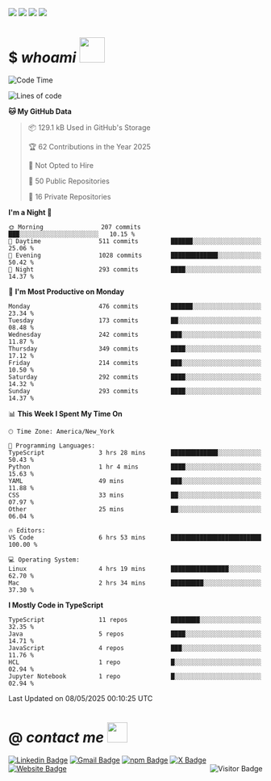 <a href="#"><img src="https://img.shields.io/badge/Full%20Stack-Developer-white?style=for-the-badge"></a>
<a href="#"><img src="https://img.shields.io/badge/DevOps-Engineer-white?style=for-the-badge"></a>
<a href="#"><img src="https://img.shields.io/badge/Open%20Source-Advocate-white?style=for-the-badge"></a>
<a href="#"><img src="https://img.shields.io/badge/Clean%20Code-Fanatic-white?style=for-the-badge"></a>

# $ _whoami_ <img src="https://mariajandersen.com/wp-content/uploads/2019/03/gladkunde_gif.gif" width="50">

<!--START_SECTION:waka-->
![Code Time](http://img.shields.io/badge/Code%20Time-1%2C280%20hrs%2029%20mins-blue)

![Lines of code](https://img.shields.io/badge/From%20Hello%20World%20I%27ve%20Written-1.8%20million%20lines%20of%20code-blue)

**🐱 My GitHub Data** 

> 📦 129.1 kB Used in GitHub's Storage 
 > 
> 🏆 62 Contributions in the Year 2025
 > 
> 🚫 Not Opted to Hire
 > 
> 📜 50 Public Repositories 
 > 
> 🔑 16 Private Repositories 
 > 
**I'm a Night 🦉** 

```text
🌞 Morning                207 commits         ███░░░░░░░░░░░░░░░░░░░░░░   10.15 % 
🌆 Daytime                511 commits         ██████░░░░░░░░░░░░░░░░░░░   25.06 % 
🌃 Evening                1028 commits        █████████████░░░░░░░░░░░░   50.42 % 
🌙 Night                  293 commits         ████░░░░░░░░░░░░░░░░░░░░░   14.37 % 
```
📅 **I'm Most Productive on Monday** 

```text
Monday                   476 commits         ██████░░░░░░░░░░░░░░░░░░░   23.34 % 
Tuesday                  173 commits         ██░░░░░░░░░░░░░░░░░░░░░░░   08.48 % 
Wednesday                242 commits         ███░░░░░░░░░░░░░░░░░░░░░░   11.87 % 
Thursday                 349 commits         ████░░░░░░░░░░░░░░░░░░░░░   17.12 % 
Friday                   214 commits         ███░░░░░░░░░░░░░░░░░░░░░░   10.50 % 
Saturday                 292 commits         ████░░░░░░░░░░░░░░░░░░░░░   14.32 % 
Sunday                   293 commits         ████░░░░░░░░░░░░░░░░░░░░░   14.37 % 
```


📊 **This Week I Spent My Time On** 

```text
🕑︎ Time Zone: America/New_York

💬 Programming Languages: 
TypeScript               3 hrs 28 mins       █████████████░░░░░░░░░░░░   50.43 % 
Python                   1 hr 4 mins         ████░░░░░░░░░░░░░░░░░░░░░   15.63 % 
YAML                     49 mins             ███░░░░░░░░░░░░░░░░░░░░░░   11.88 % 
CSS                      33 mins             ██░░░░░░░░░░░░░░░░░░░░░░░   07.97 % 
Other                    25 mins             ██░░░░░░░░░░░░░░░░░░░░░░░   06.04 % 

🔥 Editors: 
VS Code                  6 hrs 53 mins       █████████████████████████   100.00 % 

💻 Operating System: 
Linux                    4 hrs 19 mins       ████████████████░░░░░░░░░   62.70 % 
Mac                      2 hrs 34 mins       █████████░░░░░░░░░░░░░░░░   37.30 % 
```

**I Mostly Code in TypeScript** 

```text
TypeScript               11 repos            ████████░░░░░░░░░░░░░░░░░   32.35 % 
Java                     5 repos             ████░░░░░░░░░░░░░░░░░░░░░   14.71 % 
JavaScript               4 repos             ███░░░░░░░░░░░░░░░░░░░░░░   11.76 % 
HCL                      1 repo              █░░░░░░░░░░░░░░░░░░░░░░░░   02.94 % 
Jupyter Notebook         1 repo              █░░░░░░░░░░░░░░░░░░░░░░░░   02.94 % 
```




 Last Updated on 08/05/2025 00:10:25 UTC
<!--END_SECTION:waka-->

# @ _contact me_ <img src="https://infoodmarketing.com/wp-content/uploads/2017/02/InboxSmall3.gif" width="40"></img>

<a href="https://linkedin.com/in/brignano"><img src="https://img.shields.io/badge/-brignano-white?style=flat-square&logo=Linkedin&logoColor=0077B5&link=https://linkedin.com/in/brignano" alt="Linkedin Badge"></img></a>
<a href="mailto:hi@brignano.io"><img src="https://img.shields.io/badge/-hi@brignano.io-white?style=flat-square&logo=Gmail&link=mailto:hi@brignano.io" alt="Gmail Badge"></img></a>
<a href="https://www.npmjs.com/package/brignano"><img src="https://img.shields.io/badge/-npx%20brignano-white?style=flat-square&logo=npm&logoColor=grey&link=https://www.npmjs.com/package/brignano" alt="npm Badge"></img></a>
<a href="https://twitter.com/brignano_"><img src="https://img.shields.io/badge/-@brignano__-white?style=flat-square&logo=x&logoColor=black&link=https://x/brignano_" alt="X Badge"></img></a>
<a href="https://brignano.io"><img src="https://img.shields.io/badge/-brignano.io-white?style=flat-square&logo=Google-Chrome&link=https://brignano.io" alt="Website Badge"></img></a>
<img align="right" src="https://visitor-badge.laobi.icu/badge?page_id=brignano.brignano" alt="Visitor Badge"></img>
